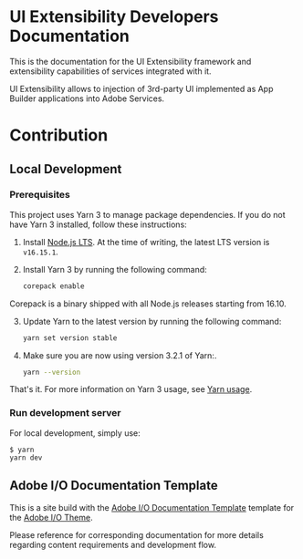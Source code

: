 # UI Extensibility Developers Documentation

This is the documentation for the UI Extensibility framework and extensibility capabilities of services integrated with it.

UI Extensibility allows to injection of 3rd-party UI implemented as App Builder applications into Adobe Services.

# Contribution
## Local Development

### Prerequisites

This project uses Yarn 3 to manage package dependencies. If you do not have Yarn 3 installed, follow these instructions:

1. Install [Node.js LTS](https://nodejs.org/en/download/). At the time of writing, the latest LTS version is `v16.15.1`.
2. Install Yarn 3 by running the following command:

   ```bash
   corepack enable
   ```

Corepack is a binary shipped with all Node.js releases starting from 16.10.

3. Update Yarn to the latest version by running the following command:

   ```bash
   yarn set version stable
   ```

4. Make sure you are now using version 3.2.1 of Yarn:.

   ```bash
   yarn --version
   ```

That's it. For more information on Yarn 3 usage, see [Yarn usage](https://yarnpkg.com/getting-started/usage).

### Run development server

For local development, simply use:

```
$ yarn
yarn dev
```
## Adobe I/O Documentation Template

This is a site build with the [Adobe I/O Documentation Template](https://github.com/adobedocs/dev-site-documentation-template/) template for the [Adobe I/O Theme](https://github.com/adobe/aio-theme).

Please reference for corresponding documentation for more details regarding content requirements and development flow.
